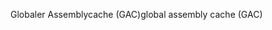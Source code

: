 <span data-ttu-id="09530-101">Globaler Assemblycache (GAC)</span><span class="sxs-lookup"><span data-stu-id="09530-101">global assembly cache (GAC)</span></span>